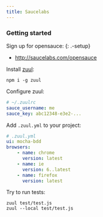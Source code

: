 ```yaml
---
title: Saucelabs
---
```


### Getting started

Sign up for opensauce:
{: .-setup}

-   http://saucelabs.com/opensauce

Install [zuul](https://npmjs.com/package/zuul):

```
npm i -g zuul
```

Configure zuul:

```yml
# ~/.zuulrc
sauce_username: me
sauce_key: abc12348-e3e2-...
```

Add `.zuul.yml` to your project:

```yml
# .zuul.yml
ui: mocha-bdd
browsers:
    - name: chrome
      version: latest
    - name: ie
      version: 6..latest
    - name: firefox
      version: latest
```

Try to run tests:

```
zuul test/test.js
zuul --local test/test.js
```
